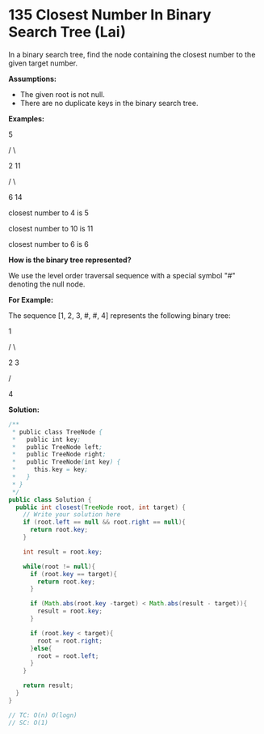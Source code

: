 # 135 Closest Number In Binary Search Tree (Lai)

In a binary search tree, find the node containing the closest number to the given target number.

**Assumptions:**

- The given root is not null.
- There are no duplicate keys in the binary search tree.

**Examples:**

   5

 /   \

2    11

   /   \

  6   14

closest number to 4 is 5

closest number to 10 is 11

closest number to 6 is 6

**How is the binary tree represented?**

We use the level order traversal sequence with a special symbol "#" denoting the null node.

**For Example:**

The sequence [1, 2, 3, #, #, 4] represents the following binary tree:

  1

 /  \

 2   3

   /

  4



**Solution:**

```java
/**
 * public class TreeNode {
 *   public int key;
 *   public TreeNode left;
 *   public TreeNode right;
 *   public TreeNode(int key) {
 *     this.key = key;
 *   }
 * }
 */
public class Solution {
  public int closest(TreeNode root, int target) {
    // Write your solution here
    if (root.left == null && root.right == null){
      return root.key;
    }

    int result = root.key;

    while(root != null){
      if (root.key == target){
        return root.key;
      }

      if (Math.abs(root.key -target) < Math.abs(result - target)){
        result = root.key;
      }

      if (root.key < target){
        root = root.right;
      }else{
        root = root.left;
      }
    }

    return result;
  }
}

// TC: O(n) O(logn)
// SC: O(1)
```

